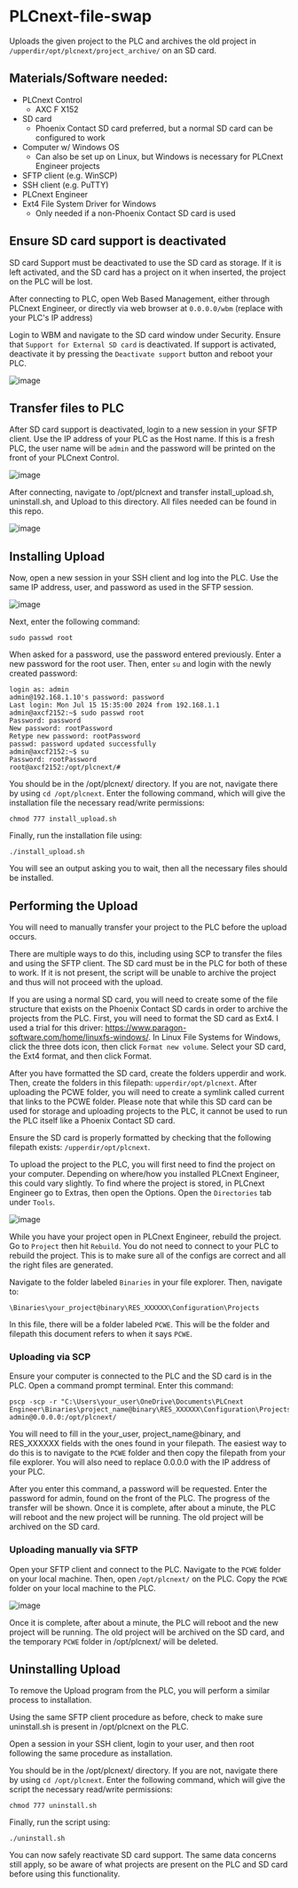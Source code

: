 # PLCnext-file-swap
Uploads the given project to the PLC and archives the old project in `/upperdir/opt/plcnext/project_archive/` on an SD card.

<h2> Materials/Software needed: </h2>

* PLCnext Control
    * AXC F X152
* SD card
    * Phoenix Contact SD card preferred, but a normal SD card can be configured to work
* Computer w/ Windows OS
    * Can also be set up on Linux, but Windows is necessary for PLCnext Engineer projects
* SFTP client (e.g. WinSCP)
* SSH client (e.g. PuTTY)
* PLCnext Engineer
* Ext4 File System Driver for Windows
  * Only needed if a non-Phoenix Contact SD card is used

<h2> Ensure SD card support is deactivated </h2>

SD card Support must be deactivated to use the SD card as storage. If it is left activated, and the SD card has a project on it when inserted, the project on the PLC will be lost. 

After connecting to PLC, open Web Based Management, either through PLCnext Engineer, or directly via web browser at `0.0.0.0/wbm` (replace with your PLC's IP address)

Login to WBM and navigate to the SD card window under Security. Ensure that `Support for External SD card` is deactivated. If support is activated, deactivate it by pressing the `Deactivate support` button and reboot your PLC.

![image](https://github.com/user-attachments/assets/21671b69-acf0-4a29-b263-6aa7769143c9)

<h2> Transfer files to PLC </h2>

After SD card support is deactivated, login to a new session in your SFTP client. Use the IP address of your PLC as the Host name. If this is a fresh PLC, the user name will be `admin` and the password will be printed on the front of your PLCnext Control.

![image](https://github.com/user-attachments/assets/d2109d19-b523-492a-afb6-c2f1072121fc)

After connecting, navigate to /opt/plcnext and transfer install_upload.sh, uninstall.sh, and Upload to this directory. All files needed can be found in this repo.

![image](https://github.com/user-attachments/assets/7660eced-0a5a-45cb-80a6-6d734006b2ed)

<h2> Installing Upload </h2>

Now, open a new session in your SSH client and log into the PLC. Use the same IP address, user, and password as used in the SFTP session.

![image](https://github.com/user-attachments/assets/82967f32-0015-45bf-8253-ea8998067dca)

Next, enter the following command:
```
sudo passwd root
```
When asked for a password, use the password entered previously. Enter a new password for the root user. Then, enter `su` and login with the newly created password:
```
login as: admin
admin@192.168.1.10's password: password
Last login: Mon Jul 15 15:35:00 2024 from 192.168.1.1
admin@axcf2152:~$ sudo passwd root
Password: password
New password: rootPassword
Retype new password: rootPassword
passwd: password updated successfully
admin@axcf2152:~$ su
Password: rootPassword
root@axcf2152:/opt/plcnext/#
```

You should be in the /opt/plcnext/ directory. If you are not, navigate there by using `cd /opt/plcnext`. Enter the following command, which will give the installation file the necessary read/write permissions:
```
chmod 777 install_upload.sh
```

Finally, run the installation file using:
```
./install_upload.sh
```

You will see an output asking you to wait, then all the necessary files should be installed.

<h2> Performing the Upload </h2>

You will need to manually transfer your project to the PLC before the upload occurs. 

There are multiple ways to do this, including using SCP to transfer the files and using the SFTP client. The SD card must be in the PLC for both of these to work. If it is not present, the script will be unable to archive the project and thus will not proceed with the upload.

If you are using a normal SD card, you will need to create some of the file structure that exists on the Phoenix Contact SD cards in order to archive the projects from the PLC. First, you will need to format the SD card as Ext4. I used a trial for this driver: https://www.paragon-software.com/home/linuxfs-windows/. In Linux File Systems for Windows, click the three dots icon, then click `Format new volume`. Select your SD card, the Ext4 format, and then click Format. 

After you have formatted the SD card, create the folders upperdir and work. Then, create the folders in this filepath: `upperdir/opt/plcnext`. After uploading the PCWE folder, you will need to create a symlink called current that links to the PCWE folder. Please note that while this SD card can be used for storage and uploading projects to the PLC, it cannot be used to run the PLC itself like a Phoenix Contact SD card.

Ensure the SD card is properly formatted by checking that the following filepath exists: `/upperdir/opt/plcnext`.

To upload the project to the PLC, you will first need to find the project on your computer. Depending on where/how you installed PLCnext Engineer, this could vary slightly. To find where the project is stored, in PLCnext Engineer go to Extras, then open the Options. Open the `Directories` tab under `Tools`.

![image](https://github.com/user-attachments/assets/ebe768cd-325e-459f-b820-05362b65a704)

While you have your project open in PLCnext Engineer, rebuild the project. Go to `Project` then hit `Rebuild`. You do not need to connect to your PLC to rebuild the project. This is to make sure all of the configs are correct and all the right files are generated. 

Navigate to the folder labeled `Binaries` in your file explorer. Then, navigate to:

`\Binaries\your_project@binary\RES_XXXXXX\Configuration\Projects` 

In this file, there will be a folder labeled `PCWE`. This will be the folder and filepath this document refers to when it says `PCWE`.

<h3> Uploading via SCP </h3>

Ensure your computer is connected to the PLC and the SD card is in the PLC. Open a command prompt terminal. Enter this command:

```
pscp -scp -r "C:\Users\your_user\OneDrive\Documents\PLCnext Engineer\Binaries\project_name@binary\RES_XXXXXX\Configuration\Projects\PCWE" admin@0.0.0.0:/opt/plcnext/
```
You will need to fill in the your_user, project_name@binary, and RES_XXXXXX fields with the ones found in your filepath. The easiest way to do this is to navigate to the `PCWE` folder and then copy the filepath from your file explorer. You will also need to replace 0.0.0.0 with the IP address of your PLC. 

After you enter this command, a password will be requested. Enter the password for admin, found on the front of the PLC. The progress of the transfer will be shown. Once it is complete, after about a minute, the PLC will reboot and the new project will be running. The old project will be archived on the SD card.

<h3> Uploading manually via SFTP </h3>

Open your SFTP client and connect to the PLC. Navigate to the `PCWE` folder on your local machine. Then, open `/opt/plcnext/` on the PLC. Copy the `PCWE` folder on your local machine to the PLC.

![image](https://github.com/user-attachments/assets/49110c24-1bd6-4a7a-b765-447ddec830ba)

Once it is complete, after about a minute, the PLC will reboot and the new project will be running. The old project will be archived on the SD card, and the temporary `PCWE` folder in /opt/plcnext/ will be deleted.

<h2> Uninstalling Upload </h2>

To remove the Upload program from the PLC, you will perform a similar process to installation. 

Using the same SFTP client procedure as before, check to make sure uninstall.sh is present in /opt/plcnext on the PLC. 

Open a session in your SSH client, login to your user, and then root following the same procedure as installation.

You should be in the /opt/plcnext/ directory. If you are not, navigate there by using `cd /opt/plcnext`. Enter the following command, which will give the script the necessary read/write permissions:
```
chmod 777 uninstall.sh
```

Finally, run the script using:
```
./uninstall.sh
```

You can now safely reactivate SD card support. The same data concerns still apply, so be aware of what projects are present on the PLC and SD card before using this functionality.
